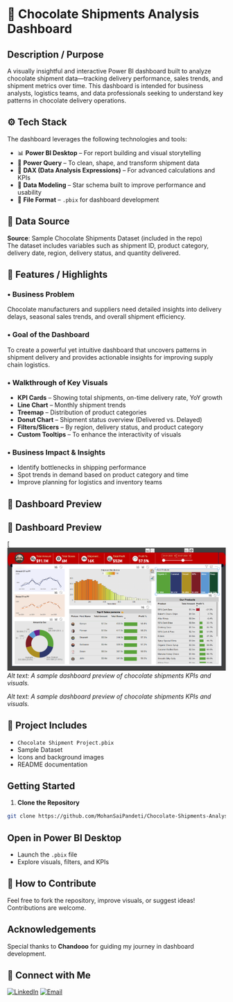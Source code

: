 # 🍫 Chocolate Shipments Analysis Dashboard

##  Description / Purpose  
A visually insightful and interactive Power BI dashboard built to analyze chocolate shipment data—tracking delivery performance, sales trends, and shipment metrics over time. This dashboard is intended for business analysts, logistics teams, and data professionals seeking to understand key patterns in chocolate delivery operations.

## ⚙️ Tech Stack  
The dashboard leverages the following technologies and tools:  
- 📊 **Power BI Desktop** – For report building and visual storytelling  
- 🔄 **Power Query** – To clean, shape, and transform shipment data  
- 🧠 **DAX (Data Analysis Expressions)** – For advanced calculations and KPIs  
- 🧱 **Data Modeling** – Star schema built to improve performance and usability  
- 📁 **File Format** – `.pbix` for dashboard development

## 📂 Data Source  
**Source**: Sample Chocolate Shipments Dataset (included in the repo)  
The dataset includes variables such as shipment ID, product category, delivery date, region, delivery status, and quantity delivered.

## 🌟 Features / Highlights

### • Business Problem  
Chocolate manufacturers and suppliers need detailed insights into delivery delays, seasonal sales trends, and overall shipment efficiency.

### • Goal of the Dashboard  
To create a powerful yet intuitive dashboard that uncovers patterns in shipment delivery and provides actionable insights for improving supply chain logistics.

### • Walkthrough of Key Visuals  
- **KPI Cards** – Showing total shipments, on-time delivery rate, YoY growth  
- **Line Chart** – Monthly shipment trends  
- **Treemap** – Distribution of product categories  
- **Donut Chart** – Shipment status overview (Delivered vs. Delayed)  
- **Filters/Slicers** – By region, delivery status, and product category  
- **Custom Tooltips** – To enhance the interactivity of visuals  

### • Business Impact & Insights  
- Identify bottlenecks in shipping performance  
- Spot trends in demand based on product category and time  
- Improve planning for logistics and inventory teams  

## 📸 Dashboard Preview  
## 📸 Dashboard Preview

[![Chocolate Shipments Dashboard Preview](https://github.com/MohanSaiPandeti/Chocolate-Shipments-Analysis-PowerBI/raw/main/Dashboard.png)  
*Alt text: A sample dashboard preview of chocolate shipments KPIs and visuals.*

*Alt text: A sample dashboard preview of chocolate shipments KPIs and visuals.*  


## 📁 Project Includes  
- `Chocolate Shipment Project.pbix`  
- Sample Dataset  
- Icons and background images  
- README documentation  

##  Getting Started  

1. **Clone the Repository**  
```bash  
git clone https://github.com/MohanSaiPandeti/Chocolate-Shipments-Analysis-PowerBI
```
##  Open in Power BI Desktop

- Launch the `.pbix` file  
- Explore visuals, filters, and KPIs

## 🤝 How to Contribute

Feel free to fork the repository, improve visuals, or suggest ideas! Contributions are welcome.

##  Acknowledgements

Special thanks to **Chandooo** for guiding my journey in dashboard development.

## 🔗 Connect with Me

[![LinkedIn](https://img.shields.io/badge/LinkedIn-Mohan%20Sai-blue?logo=linkedin&style=for-the-badge)](https://www.linkedin.com/in/mohansaipandeti)
[![Email](https://img.shields.io/badge/Email-pandetimohansai%40gmail.com-red?logo=gmail&style=for-the-badge)](mailto:pandetimohansai@gmail.com)


